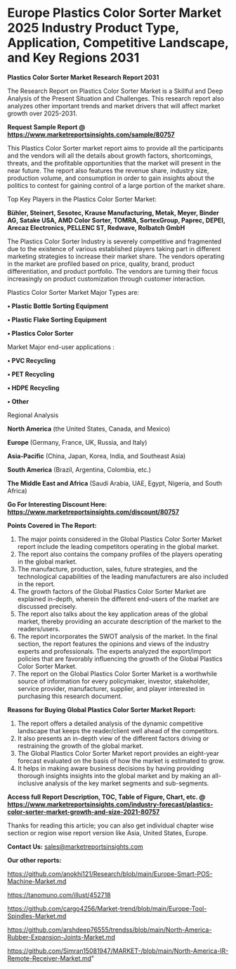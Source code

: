 # Europe Plastics Color Sorter Market 2025 Industry Product Type, Application, Competitive Landscape, and Key Regions 2031

<strong>Plastics Color Sorter Market Research Report 2031</strong>

The Research Report on Plastics Color Sorter Market is a Skillful and Deep Analysis of the Present Situation and Challenges. This research report also analyzes other important trends and market drivers that will affect market growth over 2025-2031.

<strong>Request Sample Report @ <a href=https://www.marketreportsinsights.com/sample/80757>https://www.marketreportsinsights.com/sample/80757</a></strong>

This Plastics Color Sorter market report aims to provide all the participants and the vendors will all the details about growth factors, shortcomings, threats, and the profitable opportunities that the market will present in the near future. The report also features the revenue share, industry size, production volume, and consumption in order to gain insights about the politics to contest for gaining control of a large portion of the market share.

Top Key Players in the Plastics Color Sorter Market:

<strong>Bühler, Steinert, Sesotec, Krause Manufacturing, Metak, Meyer, Binder AG, Satake USA, AMD Color Sorter, TOMRA, SortexGroup, Paprec, DEPEI, Arecaz Electronics, PELLENC ST, Redwave, Rolbatch GmbH</strong>

The Plastics Color Sorter Industry is severely competitive and fragmented due to the existence of various established players taking part in different marketing strategies to increase their market share. The vendors operating in the market are profiled based on price, quality, brand, product differentiation, and product portfolio. The vendors are turning their focus increasingly on product customization through customer interaction.

Plastics Color Sorter Market Major Types are:

<strong>• Plastic Bottle Sorting Equipment

• Plastic Flake Sorting Equipment

• Plastics Color Sorter</strong>

Market Major end-user applications :

<strong>• PVC Recycling

• PET Recycling

• HDPE Recycling

• Other</strong>

Regional Analysis

</u><strong><b>North America</b></strong> (the United States, Canada, and Mexico)

<strong><b>Europe </b></strong>(Germany, France, UK, Russia, and Italy)

<strong><b>Asia-Pacific</b></strong> (China, Japan, Korea, India, and Southeast Asia)

<strong><b>South America</b></strong> (Brazil, Argentina, Colombia, etc.)

<strong><b>The Middle East and Africa</b></strong> (Saudi Arabia, UAE, Egypt, Nigeria, and South Africa)

<strong>Go For Interesting Discount Here: <a href=https://www.marketreportsinsights.com/discount/80757>https://www.marketreportsinsights.com/discount/80757</a></strong>

<strong>Points Covered in The Report:</strong>
<ol>
  <li>The major points considered in the Global Plastics Color Sorter Market report include the leading competitors operating in the global market.</li>
  <li>The report also contains the company profiles of the players operating in the global market.</li>
  <li>The manufacture, production, sales, future strategies, and the technological capabilities of the leading manufacturers are also included in the report.</li>
  <li>The growth factors of the Global Plastics Color Sorter Market are explained in-depth, wherein the different end-users of the market are discussed precisely.</li>
  <li>The report also talks about the key application areas of the global market, thereby providing an accurate description of the market to the readers/users.</li>
  <li>The report incorporates the SWOT analysis of the market. In the final section, the report features the opinions and views of the industry experts and professionals. The experts analyzed the export/import policies that are favorably influencing the growth of the Global Plastics Color Sorter Market.</li>
  <li>The report on the Global Plastics Color Sorter Market is a worthwhile source of information for every policymaker, investor, stakeholder, service provider, manufacturer, supplier, and player interested in purchasing this research document.</li>
</ol>
<strong>Reasons for Buying Global Plastics Color Sorter Market Report:</strong>

<ol>
  <li>The report offers a detailed analysis of the dynamic competitive landscape that keeps the reader/client well ahead of the competitors.</li>
  <li>It also presents an in-depth view of the different factors driving or restraining the growth of the global market.</li>
  <li>The Global Plastics Color Sorter Market report provides an eight-year forecast evaluated on the basis of how the market is estimated to grow.</li>
  <li>It helps in making aware business decisions by having providing thorough insights insights into the global market and by making an all-inclusive analysis of the key market segments and sub-segments.</li>
</ol>
<strong>Access full Report Description, TOC, Table of Figure, Chart, etc. @ <a href=https://www.marketreportsinsights.com/industry-forecast/plastics-color-sorter-market-growth-and-size-2021-80757>https://www.marketreportsinsights.com/industry-forecast/plastics-color-sorter-market-growth-and-size-2021-80757</a></strong>


Thanks for reading this article; you can also get individual chapter wise section or region wise report version like Asia, United States, Europe.

<strong>Contact Us:</strong>
sales@marketreportsinsights.com

<strong>Our other reports:</strong>

<a href=https://github.com/anokhi121/Research/blob/main/Europe-Smart-POS-Machine-Market.md>https://github.com/anokhi121/Research/blob/main/Europe-Smart-POS-Machine-Market.md</a>

<a href=https://tanomuno.com/illust/452718>https://tanomuno.com/illust/452718</a>

<a href=https://github.com/cargo4256/Market-trend/blob/main/Europe-Tool-Spindles-Market.md>https://github.com/cargo4256/Market-trend/blob/main/Europe-Tool-Spindles-Market.md</a>

<a href=https://github.com/arshdeep76555/trendss/blob/main/North-America-Rubber-Expansion-Joints-Market.md>https://github.com/arshdeep76555/trendss/blob/main/North-America-Rubber-Expansion-Joints-Market.md</a>

<a href=https://github.com/Simran15081947/MARKET-/blob/main/North-America-IR-Remote-Receiver-Market.md>https://github.com/Simran15081947/MARKET-/blob/main/North-America-IR-Remote-Receiver-Market.md</a>"
